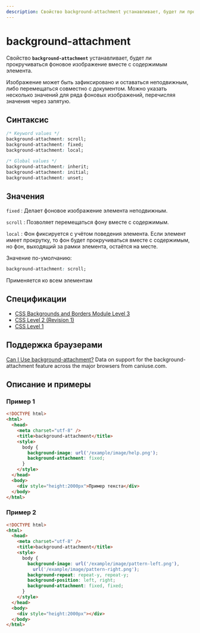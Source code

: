 ```yaml
---
description: Свойство background-attachment устанавливает, будет ли прокручиваться фоновое изображение вместе с содержимым элемента
---
```


# background-attachment

Свойство **`background-attachment`** устанавливает, будет ли прокручиваться фоновое изображение вместе с содержимым элемента.

Изображение может быть зафиксировано и оставаться неподвижным, либо перемещаться совместно с документом. Можно указать несколько значений для ряда фоновых изображений, перечисляя значения через запятую.

## Синтаксис

```css
/* Keyword values */
background-attachment: scroll;
background-attachment: fixed;
background-attachment: local;

/* Global values */
background-attachment: inherit;
background-attachment: initial;
background-attachment: unset;
```

## Значения

`fixed`
: Делает фоновое изображение элемента неподвижным.

`scroll`
: Позволяет перемещаться фону вместе с содержимым.

`local`
: Фон фиксируется с учётом поведения элемента. Если элемент имеет прокрутку, то фон будет прокручиваться вместе с содержимым, но фон, выходящий за рамки элемента, остаётся на месте.

Значение по-умолчанию:

```css
background-attachment: scroll;
```

Применяется ко всем элементам

## Спецификации

- [CSS Backgrounds and Borders Module Level 3](http://dev.w3.org/csswg/css3-background/#the-background-attachment)
- [CSS Level 2 (Revision 1)](http://www.w3.org/TR/CSS2/colors.html#propdef-background-attachment)
- [CSS Level 1](http://www.w3.org/TR/CSS1/#background-attachment)

## Поддержка браузерами

<p class="ciu_embed" data-feature="background-attachment" data-periods="future_1,current,past_1,past_2">
  <a href="http://caniuse.com/#feat=background-attachment">Can I Use background-attachment?</a> Data on support for the background-attachment feature across the major browsers from caniuse.com.
</p>

## Описание и примеры

### Пример 1

```html
<!DOCTYPE html>
<html>
  <head>
    <meta charset="utf-8" />
    <title>background-attachment</title>
    <style>
      body {
        background-image: url('/example/image/help.png');
        background-attachment: fixed;
      }
    </style>
  </head>
  <body>
    <div style="height:2000px">Пример текста</div>
  </body>
</html>
```

### Пример 2

```html
<!DOCTYPE html>
<html>
  <head>
    <meta charset="utf-8" />
    <title>background-attachment</title>
    <style>
      body {
        background-image: url('/example/image/pattern-left.png'),
          url('/example/image/pattern-right.png');
        background-repeat: repeat-y, repeat-y;
        background-position: left, right;
        background-attachment: fixed, fixed;
      }
    </style>
  </head>
  <body>
    <div style="height:2000px"></div>
  </body>
</html>
```
